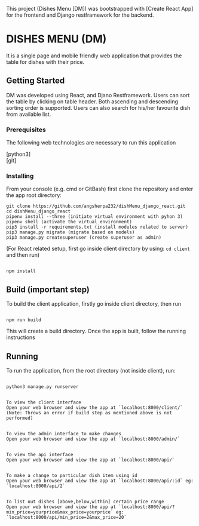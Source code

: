 This project (Dishes Menu [DM]) was bootstrapped with [Create React App] for the frontend and Django restframework for the backend.

# DISHES MENU (DM)

It is a single page and mobile friendly web application that provides the table for dishes with their price.

## Getting Started

DM was developed using React, and Djano Restframework. Users can sort the table by clicking on table header. Both ascending and descending sorting order is supported. Users can also search for his/her favourite dish from available list.

### Prerequisites

The following web technologies are necessary to run this application

[python3]<br/>
[git]

### Installing

From your console (e.g. cmd or GitBash) first clone the repository and enter the app root directory:

```
git clone https://github.com/angsherpa232/dishMenu_django_react.git
cd dishMenu_django_react
pipenv install --three (initiate virtual environment with pyhon 3)
pipenv shell (activate the virtual environment)
pip3 install -r requirements.txt (install modules related to server)
pip3 manage.py migrate (migrate based on models)
pip3 manage.py createsuperuser (create superuser as admin)
```

(For React related setup, first go inside client directory by using: `cd client` and then run)

```

npm install

```

## Build (important step)

To build the client application, firstly go inside client directory, then run

```

npm run build

```

This will create a build directory. Once the app is built, follow the running instructions

## Running

To run the application, from the root directory (not inside client), run:

```

python3 manage.py runserver

```

```

To view the client interface
Open your web browser and view the app at `localhost:8000/client/`
(Note: Throws an error if build step as mentioned above is not performed)
```

```

To view the admin interface to make changes
Open your web browser and view the app at `localhost:8000/admin/`
```

```

To view the api interface
Open your web browser and view the app at `localhost:8000/api/`

```

```

To make a change to particular dish item using id
Open your web browser and view the app at `localhost:8000/api/:id` eg: `localhost:8000/api/2`

```

```

To list out dishes [above,below,within] certain price range
Open your web browser and view the app at `localhost:8000/api/?min_price=yourprice&max_price=yourprice` eg: `localhost:8000/api/min_price=2&max_price=20`

```
